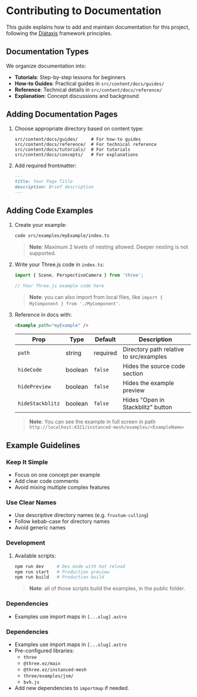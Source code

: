 # Contributing to Documentation

This guide explains how to add and maintain documentation for this project, following the [Diátaxis](https://diataxis.fr/) framework principles.

## Documentation Types

We organize documentation into:

- **Tutorials**: Step-by-step lessons for beginners
- **How-to Guides**: Practical guides in `src/content/docs/guides/`
- **Reference**: Technical details in `src/content/docs/reference/`
- **Explanation**: Concept discussions and background

## Adding Documentation Pages

1. Choose appropriate directory based on content type:

   ```
   src/content/docs/guides/     # For how-to guides
   src/content/docs/reference/  # For technical reference
   src/content/docs/tutorials/  # For tutorials
   src/content/docs/concepts/   # For explanations
   ```

2. Add required frontmatter:
   ```md
   ---
   title: Your Page Title
   description: Brief description
   ---
   ```

## Adding Code Examples

1. Create your example:

   ```bash
   code src/examples/myExample/index.ts
   ```

   > **Note**: Maximum 2 levels of nesting allowed. Deeper nesting is not supported.

2. Write your Three.js code in `index.ts`:

   ```typescript
   import { Scene, PerspectiveCamera } from 'three';

   // Your Three.js example code here
   ```

   > **Note**: you can also import from local files, like `import { MyComponent } from './MyComponent'`.

3. Reference in docs with:

   ```md
   <Example path="myExample" />
   ```

   | Prop             | Type    | Default  | Description                             |
   | ---------------- | ------- | -------- | --------------------------------------- |
   | `path`           | string  | required | Directory path relative to src/examples |
   | `hideCode`       | boolean | `false`  | Hides the source code section           |
   | `hidePreview`    | boolean | `false`  | Hides the example preview               |
   | `hideStackblitz` | boolean | `false`  | Hides "Open in Stackblitz" button       |

   > **Note**: You can see the example in full screen in path `http://localhost:4321/instanced-mesh/examples/<ExampleName>`

## Example Guidelines

### Keep It Simple

- Focus on one concept per example
- Add clear code comments
- Avoid mixing multiple complex features

### Use Clear Names

- Use descriptive directory names (e.g. `frustum-culling`)
- Follow kebab-case for directory names
- Avoid generic names

### Development

1. Available scripts:

   ```bash
   npm run dev     # Dev mode with hot reload
   npm run start   # Production preview
   npm run build   # Production build
   ```

   > **Note**: all of those scripts build the examples, in the public folder.

### Dependencies

- Examples use import maps in `[...slug].astro`
### Dependencies

- Examples use import maps in `[...slug].astro`
- Pre-configured libraries:
    - `three`
    - `@three.ez/main`
    - `@three.ez/instanced-mesh`
    - `three/examples/jsm/`
    - `bvh.js`
- Add new dependencies to `importmap` if needed.
